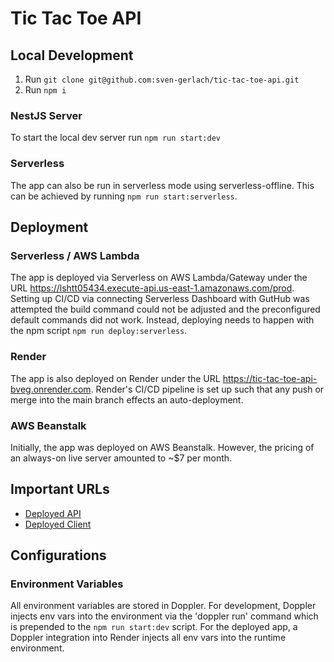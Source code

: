 # Tic Tac Toe API

## Local Development
1. Run `git clone git@github.com:sven-gerlach/tic-tac-toe-api.git`
2. Run `npm i`

### NestJS Server
To start the local dev server run `npm run start:dev`

### Serverless
The app can also be run in serverless mode using serverless-offline. This can be achieved by running `npm run start:serverless`.

## Deployment
### Serverless / AWS Lambda
The app is deployed via Serverless on AWS Lambda/Gateway under the URL https://lshtt05434.execute-api.us-east-1.amazonaws.com/prod.
Setting up CI/CD via connecting Serverless Dashboard with GutHub was attempted the build command could not be adjusted and the preconfigured default commands did not work.
Instead, deploying needs to happen with the npm script `npm run deploy:serverless`.

### Render
The app is also deployed on Render under the URL https://tic-tac-toe-api-bveg.onrender.com. Render's CI/CD pipeline is set up such that any push or merge into the main branch effects an auto-deployment.

### AWS Beanstalk
Initially, the app was deployed on AWS Beanstalk. However, the pricing of an always-on live server amounted to ~$7 per month.

## Important URLs

- [Deployed API](https://lshtt05434.execute-api.us-east-1.amazonaws.com/prod)
- [Deployed Client](https://main.d2fre69usz6no8.amplifyapp.com)

## Configurations

### Environment Variables

All environment variables are stored in Doppler. For development, Doppler injects env vars into the environment via the 'doppler run' command which is prepended to the `npm run start:dev` script.
For the deployed app, a Doppler integration into Render injects all env vars into the runtime environment.